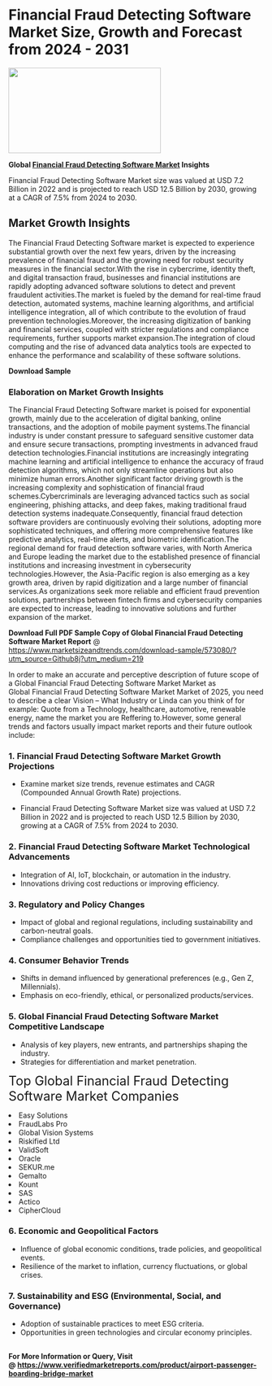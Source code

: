 <H1>Financial Fraud Detecting Software Market Size, Growth and Forecast from 2024 - 2031</H1><img class="aligncenter size-medium wp-image-584254" src="https://thirdeyenews.in/wp-content/uploads/2024/09/Global-Market-Research-300x168.jpeg" alt="" width="300" height="168" /><p><strong>Global&nbsp;<a href="https://www.marketsizeandtrends.com/download-sample/573080/?utm_source=Github8j?utm_medium=219">Financial Fraud Detecting Software Market</a> Insights</strong></p><p>Financial Fraud Detecting Software Market size was valued at USD 7.2 Billion in 2022 and is projected to reach USD 12.5 Billion by 2030, growing at a CAGR of 7.5% from 2024 to 2030.</p><p><h2>Market Growth Insights</h2> The Financial Fraud Detecting Software market is expected to experience substantial growth over the next few years, driven by the increasing prevalence of financial fraud and the growing need for robust security measures in the financial sector.With the rise in cybercrime, identity theft, and digital transaction fraud, businesses and financial institutions are rapidly adopting advanced software solutions to detect and prevent fraudulent activities.The market is fueled by the demand for real-time fraud detection, automated systems, machine learning algorithms, and artificial intelligence integration, all of which contribute to the evolution of fraud prevention technologies.Moreover, the increasing digitization of banking and financial services, coupled with stricter regulations and compliance requirements, further supports market expansion.The integration of cloud computing and the rise of advanced data analytics tools are expected to enhance the performance and scalability of these software solutions.<p><strong>Download Sample</strong></p> <h3>Elaboration on Market Growth Insights</h3> The Financial Fraud Detecting Software market is poised for exponential growth, mainly due to the acceleration of digital banking, online transactions, and the adoption of mobile payment systems.The financial industry is under constant pressure to safeguard sensitive customer data and ensure secure transactions, prompting investments in advanced fraud detection technologies.Financial institutions are increasingly integrating machine learning and artificial intelligence to enhance the accuracy of fraud detection algorithms, which not only streamline operations but also minimize human errors.Another significant factor driving growth is the increasing complexity and sophistication of financial fraud schemes.Cybercriminals are leveraging advanced tactics such as social engineering, phishing attacks, and deep fakes, making traditional fraud detection systems inadequate.Consequently, financial fraud detection software providers are continuously evolving their solutions, adopting more sophisticated techniques, and offering more comprehensive features like predictive analytics, real-time alerts, and biometric identification.The regional demand for fraud detection software varies, with North America and Europe leading the market due to the established presence of financial institutions and increasing investment in cybersecurity technologies.However, the Asia-Pacific region is also emerging as a key growth area, driven by rapid digitization and a large number of financial services.As organizations seek more reliable and efficient fraud prevention solutions, partnerships between fintech firms and cybersecurity companies are expected to increase, leading to innovative solutions and further expansion of the market.<p><span class=""><strong>Download Full PDF Sample Copy of Global Financial Fraud Detecting Software Market Report</strong> @ <a href="https://www.marketsizeandtrends.com/download-sample/573080/?utm_source=Github8j?utm_medium=219" target="_blank">https://www.marketsizeandtrends.com/download-sample/573080/?utm_source=Github8j?utm_medium=219</a></span></p><p>In order to make an accurate and perceptive description of future scope of a Global&nbsp;Financial Fraud Detecting Software Market Market as Global&nbsp;Financial Fraud Detecting Software Market Market of 2025, you need to describe a clear Vision &ndash; What Industry or Linda can you think of for example: Quote from a Technology, healthcare, automotive, renewable energy, name the market you are Reffering to.However, some general trends and factors usually impact market reports and their future outlook include:</p><h3>1.&nbsp;<strong>Financial Fraud Detecting Software Market Growth Projections</strong></h3><ul><li>Examine market size trends, revenue estimates and CAGR (Compounded Annual Growth Rate) projections.</li><li><p>Financial Fraud Detecting Software Market size was valued at USD 7.2 Billion in 2022 and is projected to reach USD 12.5 Billion by 2030, growing at a CAGR of 7.5% from 2024 to 2030.</p></li></ul><h3>2.&nbsp;<strong>Financial Fraud Detecting Software Market Technological Advancements</strong></h3><ul><li>Integration of AI, IoT, blockchain, or automation in the industry.</li><li>Innovations driving cost reductions or improving efficiency.</li></ul><h3>3.&nbsp;<strong>Regulatory and Policy Changes</strong></h3><ul><li>Impact of global and regional regulations, including sustainability and carbon-neutral goals.</li><li>Compliance challenges and opportunities tied to government initiatives.</li></ul><h3>4.&nbsp;<strong>Consumer Behavior Trends</strong></h3><ul><li>Shifts in demand influenced by generational preferences (e.g., Gen Z, Millennials).</li><li>Emphasis on eco-friendly, ethical, or personalized products/services.</li></ul><h3>5.&nbsp;<strong>Global Financial Fraud Detecting Software Market Competitive Landscape</strong></h3><ul><li>Analysis of key players, new entrants, and partnerships shaping the industry.</li><li>Strategies for differentiation and market penetration.</li></ul><p data-pm-slice="1 1 []"><span style="color: inherit; font-family: inherit; font-size: 25px;">Top Global Financial Fraud Detecting Software Market Companies</span></p><div class="" data-test-id=""><p><li>Easy Solutions</li><li> FraudLabs Pro</li><li> Global Vision Systems</li><li> Riskified Ltd</li><li> ValidSoft</li><li> Oracle</li><li> SEKUR.me</li><li> Gemalto</li><li> Kount</li><li> SAS</li><li> Actico</li><li> CipherCloud</li></p></div><h3>6.&nbsp;<strong>Economic and Geopolitical Factors</strong></h3><ul><li>Influence of global economic conditions, trade policies, and geopolitical events.</li><li>Resilience of the market to inflation, currency fluctuations, or global crises.</li></ul><h3>7.&nbsp;<strong>Sustainability and ESG (Environmental, Social, and Governance)</strong></h3><ul><li>Adoption of sustainable practices to meet ESG criteria.</li><li>Opportunities in green technologies and circular economy principles.</li></ul><h2><strong style="font-size: 14px;">For More Information or Query, Visit @&nbsp;</strong><a style="background-color: #ffffff; font-size: 14px;" href="https://www.marketsizeandtrends.com/report/financial-fraud-detecting-software-market/" target="_blank">https://www.verifiedmarketreports.com/product/airport-passenger-boarding-bridge-market</a></h2>